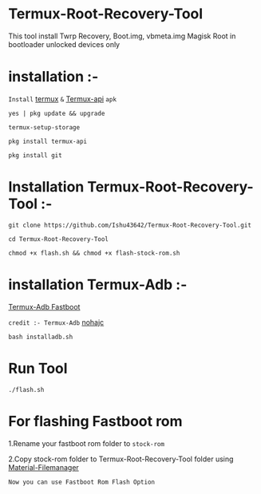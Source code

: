# Termux-Root-Recovery-Tool
This tool install Twrp Recovery, Boot.img, vbmeta.img Magisk Root in bootloader unlocked devices only

# installation :- 

```Install``` [termux](https://f-droid.org/repo/com.termux_118.apk) ```&``` [Termux-api](https://f-droid.org/repo/com.termux.api_51.apk) ```apk```
```console
yes | pkg update && upgrade
```
```console
termux-setup-storage
```
```console
pkg install termux-api
```
```console
pkg install git
```

# Installation Termux-Root-Recovery-Tool :-

```console
git clone https://github.com/Ishu43642/Termux-Root-Recovery-Tool.git
```

```console
cd Termux-Root-Recovery-Tool
```
```console
chmod +x flash.sh && chmod +x flash-stock-rom.sh
```
# installation Termux-Adb :-
[Termux-Adb Fastboot](https://github.com/nohajc/termux-adb) 

```credit :- Termux-Adb``` [nohajc](https://github.com/nohajc)

```console
bash installadb.sh
```

# Run Tool 

```console
./flash.sh
```

# For flashing Fastboot rom
1.Rename your fastboot rom folder to  ```stock-rom```

2.Copy stock-rom folder to Termux-Root-Recovery-Tool folder using [Material-Filemanager](https://f-droid.org/en/packages/me.zhanghai.android.files/)

 ```Now you can use Fastboot Rom Flash Option```
